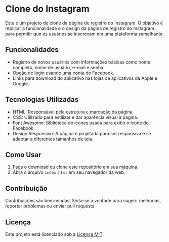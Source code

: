 # Clone do Instagram

Este é um projeto de clone da página de registro do Instagram. O objetivo é replicar a funcionalidade e o design da página de registro do Instagram para permitir que os usuários se inscrevam em uma plataforma semelhante.

## Funcionalidades

- Registro de novos usuários com informações básicas como nome completo, nome de usuário, e-mail e senha.
- Opção de login usando uma conta do Facebook.
- Links para download do aplicativo nas lojas de aplicativos da Apple e Google.

## Tecnologias Utilizadas

- HTML: Responsável pela estrutura e marcação da página.
- CSS: Utilizado para estilizar e dar aparência visual à página.
- Font Awesome: Biblioteca de ícones usada para exibir o ícone do Facebook.
- Design Responsivo: A página é projetada para ser responsiva e se adaptar a diferentes tamanhos de tela.

## Como Usar

1. Faça o download ou clone este repositório em sua máquina.
2. Abra o arquivo `index.html` em seu navegador da web.

## Contribuição

Contribuições são bem-vindas! Sinta-se à vontade para sugerir melhorias, reportar problemas ou enviar pull requests.

## Licença

Este projeto está licenciado sob a [Licença MIT](LICENSE).
